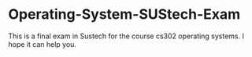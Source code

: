 # Operating-System-SUStech-Exam
This is a final exam in Sustech for the course cs302 operating systems. I hope it can help you.
